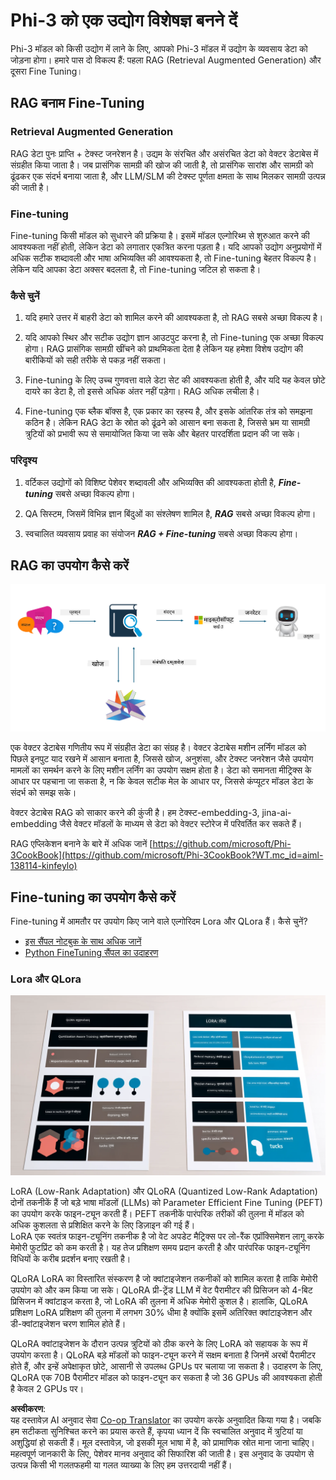 <!--
CO_OP_TRANSLATOR_METADATA:
{
  "original_hash": "ef0e3b9f4e65cc05e80efb30723aed40",
  "translation_date": "2025-04-04T19:10:47+00:00",
  "source_file": "md\\03.FineTuning\\LetPhi3gotoIndustriy.md",
  "language_code": "hi"
}
-->
# **Phi-3 को एक उद्योग विशेषज्ञ बनने दें**

Phi-3 मॉडल को किसी उद्योग में लाने के लिए, आपको Phi-3 मॉडल में उद्योग के व्यवसाय डेटा को जोड़ना होगा। हमारे पास दो विकल्प हैं: पहला RAG (Retrieval Augmented Generation) और दूसरा Fine Tuning।

## **RAG बनाम Fine-Tuning**

### **Retrieval Augmented Generation**

RAG डेटा पुनः प्राप्ति + टेक्स्ट जनरेशन है। उद्यम के संरचित और असंरचित डेटा को वेक्टर डेटाबेस में संग्रहीत किया जाता है। जब प्रासंगिक सामग्री की खोज की जाती है, तो प्रासंगिक सारांश और सामग्री को ढूंढकर एक संदर्भ बनाया जाता है, और LLM/SLM की टेक्स्ट पूर्णता क्षमता के साथ मिलकर सामग्री उत्पन्न की जाती है।

### **Fine-tuning**

Fine-tuning किसी मॉडल को सुधारने की प्रक्रिया है। इसमें मॉडल एल्गोरिथ्म से शुरुआत करने की आवश्यकता नहीं होती, लेकिन डेटा को लगातार एकत्रित करना पड़ता है। यदि आपको उद्योग अनुप्रयोगों में अधिक सटीक शब्दावली और भाषा अभिव्यक्ति की आवश्यकता है, तो Fine-tuning बेहतर विकल्प है। लेकिन यदि आपका डेटा अक्सर बदलता है, तो Fine-tuning जटिल हो सकता है।

### **कैसे चुनें**

1. यदि हमारे उत्तर में बाहरी डेटा को शामिल करने की आवश्यकता है, तो RAG सबसे अच्छा विकल्प है।

2. यदि आपको स्थिर और सटीक उद्योग ज्ञान आउटपुट करना है, तो Fine-tuning एक अच्छा विकल्प होगा। RAG प्रासंगिक सामग्री खींचने को प्राथमिकता देता है लेकिन यह हमेशा विशेष उद्योग की बारीकियों को सही तरीके से पकड़ नहीं सकता।

3. Fine-tuning के लिए उच्च गुणवत्ता वाले डेटा सेट की आवश्यकता होती है, और यदि यह केवल छोटे दायरे का डेटा है, तो इससे अधिक अंतर नहीं पड़ेगा। RAG अधिक लचीला है।

4. Fine-tuning एक ब्लैक बॉक्स है, एक प्रकार का रहस्य है, और इसके आंतरिक तंत्र को समझना कठिन है। लेकिन RAG डेटा के स्रोत को ढूंढने को आसान बना सकता है, जिससे भ्रम या सामग्री त्रुटियों को प्रभावी रूप से समायोजित किया जा सके और बेहतर पारदर्शिता प्रदान की जा सके।

### **परिदृश्य**

1. वर्टिकल उद्योगों को विशिष्ट पेशेवर शब्दावली और अभिव्यक्ति की आवश्यकता होती है, ***Fine-tuning*** सबसे अच्छा विकल्प होगा।

2. QA सिस्टम, जिसमें विभिन्न ज्ञान बिंदुओं का संश्लेषण शामिल है, ***RAG*** सबसे अच्छा विकल्प होगा।

3. स्वचालित व्यवसाय प्रवाह का संयोजन ***RAG + Fine-tuning*** सबसे अच्छा विकल्प होगा।

## **RAG का उपयोग कैसे करें**

![rag](../../../../translated_images/rag.36e7cb856f120334d577fde60c6a5d7c5eecae255dac387669303d30b4b3efa4.hi.png)

एक वेक्टर डेटाबेस गणितीय रूप में संग्रहीत डेटा का संग्रह है। वेक्टर डेटाबेस मशीन लर्निंग मॉडल को पिछले इनपुट याद रखने में आसान बनाता है, जिससे खोज, अनुशंसा, और टेक्स्ट जनरेशन जैसे उपयोग मामलों का समर्थन करने के लिए मशीन लर्निंग का उपयोग सक्षम होता है। डेटा को समानता मीट्रिक्स के आधार पर पहचाना जा सकता है, न कि केवल सटीक मेल के आधार पर, जिससे कंप्यूटर मॉडल डेटा के संदर्भ को समझ सके।

वेक्टर डेटाबेस RAG को साकार करने की कुंजी है। हम टेक्स्ट-embedding-3, jina-ai-embedding जैसे वेक्टर मॉडलों के माध्यम से डेटा को वेक्टर स्टोरेज में परिवर्तित कर सकते हैं।

RAG एप्लिकेशन बनाने के बारे में अधिक जानें [https://github.com/microsoft/Phi-3CookBook](https://github.com/microsoft/Phi-3CookBook?WT.mc_id=aiml-138114-kinfeylo)

## **Fine-tuning का उपयोग कैसे करें**

Fine-tuning में आमतौर पर उपयोग किए जाने वाले एल्गोरिदम Lora और QLora हैं। कैसे चुनें?
- [इस सैंपल नोटबुक के साथ अधिक जानें](../../../../code/04.Finetuning/Phi_3_Inference_Finetuning.ipynb)
- [Python FineTuning सैंपल का उदाहरण](../../../../code/04.Finetuning/FineTrainingScript.py)

### **Lora और QLora**

![lora](../../../../translated_images/qlora.6aeba71122bc0c8d56ccf0bc36b861304939fee087f43c1fc6cc5c9cb8764725.hi.png)

LoRA (Low-Rank Adaptation) और QLoRA (Quantized Low-Rank Adaptation) दोनों तकनीकें हैं जो बड़े भाषा मॉडलों (LLMs) को Parameter Efficient Fine Tuning (PEFT) का उपयोग करके फाइन-ट्यून करती हैं। PEFT तकनीकें पारंपरिक तरीकों की तुलना में मॉडल को अधिक कुशलता से प्रशिक्षित करने के लिए डिज़ाइन की गई हैं।  
LoRA एक स्वतंत्र फाइन-ट्यूनिंग तकनीक है जो वेट अपडेट मैट्रिक्स पर लो-रैंक एप्रॉक्सिमेशन लागू करके मेमोरी फुटप्रिंट को कम करती है। यह तेज प्रशिक्षण समय प्रदान करती है और पारंपरिक फाइन-ट्यूनिंग विधियों के करीब प्रदर्शन बनाए रखती है।

QLoRA LoRA का विस्तारित संस्करण है जो क्वांटाइजेशन तकनीकों को शामिल करता है ताकि मेमोरी उपयोग को और कम किया जा सके। QLoRA प्री-ट्रेंड LLM में वेट पैरामीटर की प्रिसिजन को 4-बिट प्रिसिजन में क्वांटाइज करता है, जो LoRA की तुलना में अधिक मेमोरी कुशल है। हालांकि, QLoRA प्रशिक्षण LoRA प्रशिक्षण की तुलना में लगभग 30% धीमा है क्योंकि इसमें अतिरिक्त क्वांटाइजेशन और डी-क्वांटाइजेशन चरण शामिल होते हैं।

QLoRA क्वांटाइजेशन के दौरान उत्पन्न त्रुटियों को ठीक करने के लिए LoRA को सहायक के रूप में उपयोग करता है। QLoRA बड़े मॉडलों को फाइन-ट्यून करने में सक्षम बनाता है जिनमें अरबों पैरामीटर होते हैं, और इन्हें अपेक्षाकृत छोटे, आसानी से उपलब्ध GPUs पर चलाया जा सकता है। उदाहरण के लिए, QLoRA एक 70B पैरामीटर मॉडल को फाइन-ट्यून कर सकता है जो 36 GPUs की आवश्यकता होती है केवल 2 GPUs पर।

**अस्वीकरण**:  
यह दस्तावेज़ AI अनुवाद सेवा [Co-op Translator](https://github.com/Azure/co-op-translator) का उपयोग करके अनुवादित किया गया है। जबकि हम सटीकता सुनिश्चित करने का प्रयास करते हैं, कृपया ध्यान दें कि स्वचालित अनुवाद में त्रुटियां या अशुद्धियां हो सकती हैं। मूल दस्तावेज़, जो इसकी मूल भाषा में है, को प्रामाणिक स्रोत माना जाना चाहिए। महत्वपूर्ण जानकारी के लिए, पेशेवर मानव अनुवाद की सिफारिश की जाती है। इस अनुवाद के उपयोग से उत्पन्न किसी भी गलतफहमी या गलत व्याख्या के लिए हम उत्तरदायी नहीं हैं।